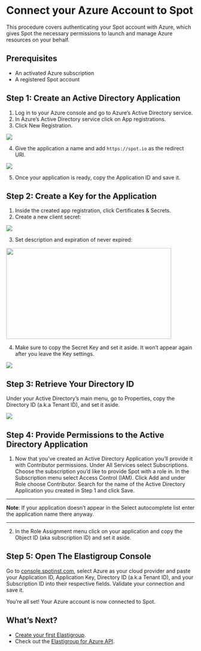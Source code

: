 # Connect your Azure Account to Spot

This procedure covers authenticating your Spot account with Azure, which gives Spot the necessary permissions to launch and manage Azure resources on your behalf.

## Prerequisites

- An activated Azure subscription
- A registered Spot account

## Step 1: Create an Active Directory Application

1. Log in to your Azure console and go to Azure’s Active Directory service.
2. In Azure’s Active Directory service click on App registrations.
3. Click New Registration.

<img src="/connect-your-cloud-provider/_media/azure1-768x248.png" />

4. Give the application a name and add `https://spot.io` as the redirect URI.

<img src="/connect-your-cloud-provider/_media/azure2-1024x774.png" />

5. Once your application is ready, copy the Application ID and save it.

## Step 2: Create a Key for the Application

1. Inside the created app registration, click Certificates & Secrets.
2. Create a new client secret:

<img src="/connect-your-cloud-provider/_media/azure3-768x240.png" />

3. Set description and expiration of never expired:

<img src="/connect-your-cloud-provider/_media/azure4-768x424.png" width="441" height="243" />

4. Make sure to copy the Secret Key and set it aside. It won’t appear again after you leave the Key settings.

<img src="/connect-your-cloud-provider/_media/azure5-1024x631.png" />

## Step 3: Retrieve Your Directory ID

Under your Active Directory’s main menu, go to Properties, copy the Directory ID (a.k.a Tenant ID), and set it aside.

<img src="/connect-your-cloud-provider/_media/azure6-1024x481.png" />

## Step 4: Provide Permissions to the Active Directory Application

1. Now that you’ve created an Active Directory Application you’ll provide it with Contributor permissions.
   Under All Services select Subscriptions. Choose the subscription you’d like to provide Spot with a role in.
   In the Subscription menu select Access Control (IAM). Click Add and under Role choose Contributor.
   Search for the name of the Active Directory Application you created in Step 1 and click Save.

---

**Note**: If your application doesn’t appear in the Select autocomplete list enter the application name there anyway.

---

2. In the Role Assignment menu click on your application and copy the Object ID (aka subscription ID) and set it aside.

## Step 5: Open The Elastigroup Console

Go to [console.spotinst.com](console.spotinst.com), select Azure as your cloud provider and paste your Application ID, Application Key, Directory ID (a.k.a Tenant ID), and your Subscription ID into their respective fields. Validate your connection and save it.

You’re all set! Your Azure account is now connected to Spot.

## What’s Next?

- [Create your first Elastigroup](elastigroup/getting-started/create-an-elastigroup-for-azure.md).
- Check out the [Elastigroup for Azure API](https://help.spot.io/spotinst-api/elastigroup/microsoft-azure/create/).
